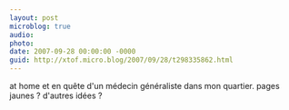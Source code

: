 ```yaml
---
layout: post
microblog: true
audio: 
photo: 
date: 2007-09-28 00:00:00 -0000
guid: http://xtof.micro.blog/2007/09/28/t298335862.html
---
```

at home et en quête d'un médecin généraliste dans mon quartier. pages jaunes ? d'autres idées ?
